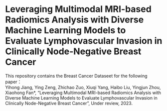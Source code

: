 # Leveraging Multimodal MRI-based Radiomics Analysis with Diverse Machine Learning Models to Evaluate Lymphovascular Invasion in Clinically Node-Negative Breast Cancer
This repository contains the Breast Cancer Dataseet for the following paper：  
Yihong Jiang, Ying Zeng, Zhichao Zuo, Xiuqi Yang, Haibo Liu, Yingjun Zhou, Xiaohong Fan*, “Leveraging Multimodal MRI-based Radiomics Analysis with Diverse Machine Learning Models to Evaluate Lymphovascular Invasion in Clinically Node-Negative Breast Cancer”, Under review, 2023.
